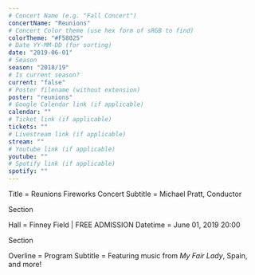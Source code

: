 ```yaml
---
# Concert Name (e.g. "Fall Concert")
concertName: "Reunions"
# Concert Color theme (use hex form of sRGB to find)
colorTheme: "#F58025"
# Date YY-MM-DD (for sorting)
date: "2019-06-01"
# Season
season: "2018/19"
# Is current season?
current: "false"
# Poster filename (without extension)
poster: "reunions"
# Google Calendar link (if applicable)
calendar: ""
# Ticket link (if applicable)
tickets: ""
# Livestream link (if applicable)
stream: ""
# Youtube link (if applicable)
youtube: ""
# Spotify link (if applicable)
spotify: ""
---
```

Title = Reunions Fireworks Concert
Subtitle = Michael Pratt, Conductor

Section

Hall = Finney Field | FREE ADMISSION
Datetime = June 01, 2019 20:00

Section

Overline = Program
Subtitle = Featuring music from *My Fair Lady*, Spain, and more!
